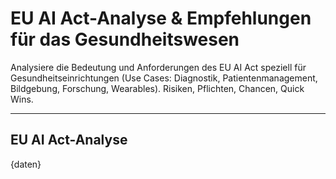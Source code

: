 <!-- eu_ai_act.md -->
# EU AI Act-Analyse & Empfehlungen für das Gesundheitswesen

Analysiere die Bedeutung und Anforderungen des EU AI Act speziell für Gesundheitseinrichtungen (Use Cases: Diagnostik, Patientenmanagement, Bildgebung, Forschung, Wearables). Risiken, Pflichten, Chancen, Quick Wins.

---

## EU AI Act-Analyse

{daten}
